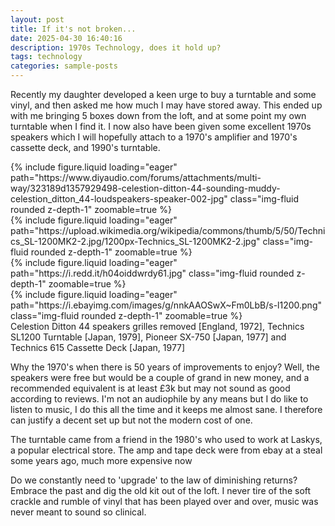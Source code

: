 ```yaml
---
layout: post
title: If it's not broken...
date: 2025-04-30 16:40:16
description: 1970s Technology, does it hold up?
tags: technology
categories: sample-posts
---
```


Recently my daughter developed a keen urge to buy a turntable and some vinyl, and then asked me how much I may have stored away. This ended up with me bringing 5 boxes down from the loft, and at some point my own turntable when I find it. I now also have been given some excellent 1970s speakers which I will hopefully attach to a 1970's amplifier and 1970's cassette deck, and 1990's turntable.

<div class="row mt-3">
    <div class="col-sm mt-3 mt-md-0">
        {% include figure.liquid loading="eager" path="https://www.diyaudio.com/forums/attachments/multi-way/323189d1357929498-celestion-ditton-44-sounding-muddy-celestion_ditton_44-loudspeakers-speaker-002-jpg" class="img-fluid rounded z-depth-1" zoomable=true %}
    </div>
    <div class="col-sm mt-3 mt-md-0">
        {% include figure.liquid loading="eager" path="https://upload.wikimedia.org/wikipedia/commons/thumb/5/50/Technics_SL-1200MK2-2.jpg/1200px-Technics_SL-1200MK2-2.jpg" class="img-fluid rounded z-depth-1" zoomable=true %}
    </div>
    <div class="col-sm mt-3 mt-md-0">
        {% include figure.liquid loading="eager" path="https://i.redd.it/h04oiddwrdy61.jpg" class="img-fluid rounded z-depth-1" zoomable=true %}
    </div>
     <div class="col-sm mt-3 mt-md-0">
        {% include figure.liquid loading="eager" path="https://i.ebayimg.com/images/g/nnkAAOSwX~Fm0LbB/s-l1200.png" class="img-fluid rounded z-depth-1" zoomable=true %}
    </div>
</div>
<div class="caption">
    Celestion Ditton 44 speakers grilles removed [England, 1972], Technics SL1200 Turntable [Japan, 1979], Pioneer SX-750 [Japan, 1977] and Technics 615 Cassette Deck [Japan, 1977]
</div>

<p>Why the 1970's when there is 50 years of improvements to enjoy? Well, the speakers were free but would be a couple of grand in new money, and a recommended equivalent is at least £3k but may not sound as good according to reviews. I'm not an audiophile by any means but I do like to listen to music, I do this all the time and it keeps me almost sane. I therefore can justify a decent set up but not the modern cost of one.</p>
<p>The turntable came from a friend in the 1980's who used to work at Laskys, a popular electrical store. The amp and tape deck were from ebay at a steal some years ago, much more expensive now</P>
<p>Do we constantly need to 'upgrade' to the law of diminishing returns? Embrace the past and dig the old kit out of the loft. I never tire of the soft crackle and rumble of vinyl that has been played over and over, music was never meant to sound so clinical.</p>
